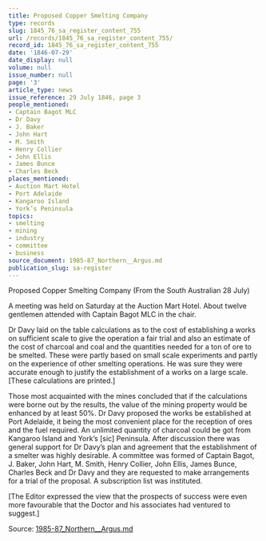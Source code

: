 ```yaml
---
title: Proposed Copper Smelting Company
type: records
slug: 1845_76_sa_register_content_755
url: /records/1845_76_sa_register_content_755/
record_id: 1845_76_sa_register_content_755
date: '1846-07-29'
date_display: null
volume: null
issue_number: null
page: '3'
article_type: news
issue_reference: 29 July 1846, page 3
people_mentioned:
- Captain Bagot MLC
- Dr Davy
- J. Baker
- John Hart
- M. Smith
- Henry Collier
- John Ellis
- James Bunce
- Charles Beck
places_mentioned:
- Auction Mart Hotel
- Port Adelaide
- Kangaroo Island
- York’s Peninsula
topics:
- smelting
- mining
- industry
- committee
- business
source_document: 1985-87_Northern__Argus.md
publication_slug: sa-register
---
```


Proposed Copper Smelting Company (From the South Australian 28 July)

A meeting was held on Saturday at the Auction Mart Hotel.  About twelve gentlemen attended with Captain Bagot MLC in the chair.

Dr Davy laid on the table calculations as to the cost of establishing a works on sufficient scale to give the operation a fair trial and also an estimate of the cost of charcoal and coal and the quantities needed for a ton of ore to be smelted.  These were partly based on small scale experiments and partly on the experience of other smelting operations.  He was sure they were accurate enough to justify the establishment of a works on a large scale.  [These calculations are printed.]

Those most acquainted with the mines concluded that if the calculations were borne out by the results, the value of the mining property would be enhanced by at least 50%.  Dr Davy proposed the works be established at Port Adelaide, it being the most convenient place for the reception of ores and the fuel required.  An unlimited quantity of charcoal could be got from Kangaroo Island and York’s [sic] Peninsula.  After discussion there was general support for Dr Davy’s plan and agreement that the establishment of a smelter was highly desirable.  A committee was formed of Captain Bagot, J. Baker, John Hart, M. Smith, Henry Collier, John Ellis, James Bunce, Charles Beck and Dr Davy and they are requested to make arrangements for a trial of the proposal.  A subscription list was instituted.

[The Editor expressed the view that the prospects of success were even more favourable that the Doctor and his associates had ventured to suggest.]

Source: [1985-87_Northern__Argus.md](/downloads/markdown/1985-87_Northern__Argus.md)
